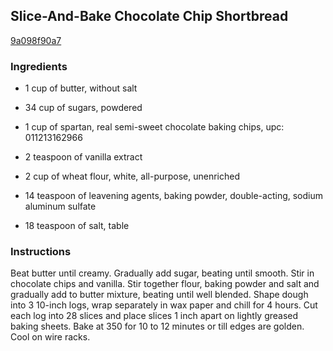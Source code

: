 ## Slice-And-Bake Chocolate Chip Shortbread

[9a098f90a7](http://www.food.com/recipe/slice-and-bake-chocolate-chip-shortbread-504251)

### Ingredients

 - 1 cup of butter, without salt

 - 34 cup of sugars, powdered

 - 1 cup of spartan, real semi-sweet chocolate baking chips, upc: 011213162966

 - 2 teaspoon of vanilla extract

 - 2 cup of wheat flour, white, all-purpose, unenriched

 - 14 teaspoon of leavening agents, baking powder, double-acting, sodium aluminum sulfate

 - 18 teaspoon of salt, table

### Instructions

Beat butter until creamy. Gradually add sugar, beating until smooth. Stir in chocolate chips and vanilla. Stir together flour, baking powder and salt and gradually add to butter mixture, beating until well blended. Shape dough into 3 10-inch logs, wrap separately in wax paper and chill for 4 hours. Cut each log into 28 slices and place slices 1 inch apart on lightly greased baking sheets. Bake at 350 for 10 to 12 minutes or till edges are golden. Cool on wire racks.